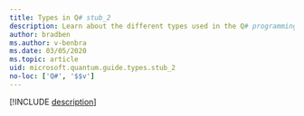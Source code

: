 ```yaml
---
title: Types in Q# stub_2
description: Learn about the different types used in the Q# programming language. stub_2
author: bradben    
ms.author: v-benbra
ms.date: 03/05/2020
ms.topic: article
uid: microsoft.quantum.guide.types.stub_2
no-loc: ['Q#', '$$v']
---
```



[!INCLUDE [description](~/includes/qsharp-language/Specifications/Language/3_expressions/Functorapplication.md)]